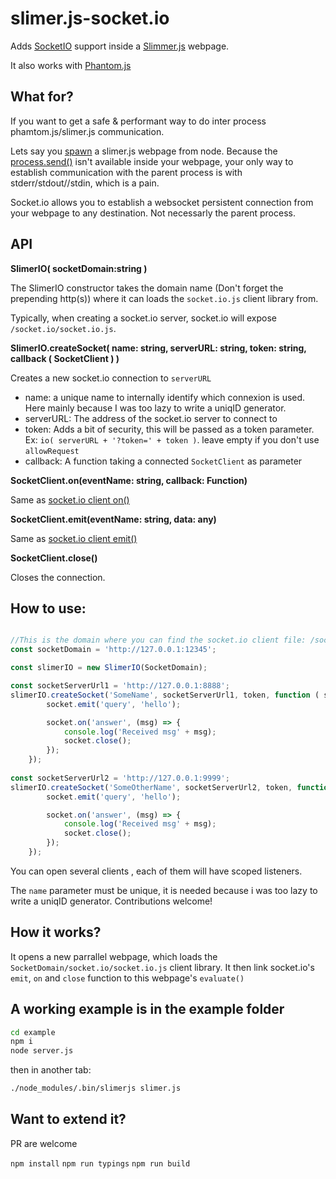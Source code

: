 # slimer.js-socket.io

Adds [SocketIO](http://socket.io/) support inside a [Slimmer.js](https://slimerjs.org/) webpage.

It also works with [Phantom.js](http://phantomjs.org/)


## What for?

If you want to get a safe & performant way to do inter process phamtom.js/slimer.js communication.
 
 Lets say you [spawn](https://nodejs.org/api/child_process.html#child_process_child_process_spawn_command_args_options) a slimer.js webpage from node. Because the [process.send()](https://nodejs.org/api/process.html#process_process_send_message_sendhandle_options_callback) isn't available inside your webpage, your only way to establish communication with the parent process is with stderr/stdout//stdin, which is a pain.
 
  Socket.io allows you to establish a websocket persistent connection from your webpage to any destination. Not necessarly the parent process.
   
## API

**SlimerIO( socketDomain:string )**

The SlimerIO constructor takes the domain name (Don't forget the prepending http(s)) where it can loads the `socket.io.js` client library from.

Typically, when creating a socket.io server, socket.io will expose `/socket.io/socket.io.js`.

**SlimerIO.createSocket( name: string, serverURL: string, token: string, callback ( SocketClient ) )**
 
 Creates a new socket.io connection to `serverURL`
  
- name:  a unique name to internally identify which connexion is used. Here mainly because I was too lazy to write a uniqID generator.
- serverURL: The address of the socket.io server to connect to
- token: Adds a bit of security, this will be passed as a token parameter. Ex: `io( serverURL + '?token=' + token )`. leave empty if you don't use `allowRequest`
- callback: A function taking a connected `SocketClient` as parameter 


**SocketClient.on(eventName: string, callback: Function)**

Same as [socket.io client on()](http://socket.io/docs/#using-with-node-http-server)

**SocketClient.emit(eventName: string, data: any)**

Same as [socket.io client emit()](http://socket.io/docs/#using-with-node-http-server)

**SocketClient.close()**

Closes the connection.

## How to use: 

```javascript

//This is the domain where you can find the socket.io client file: /socket.io/socket.io.js
const socketDomain = 'http://127.0.0.1:12345';

const slimerIO = new SlimerIO(SocketDomain);

const socketServerUrl1 = 'http://127.0.0.1:8888';
slimerIO.createSocket('SomeName', socketServerUrl1, token, function ( socket) {
        socket.emit('query', 'hello');

        socket.on('answer', (msg) => {
            console.log('Received msg' + msg);
            socket.close();           
        });
    });
    
const socketServerUrl2 = 'http://127.0.0.1:9999';    
slimerIO.createSocket('SomeOtherName', socketServerUrl2, token, function ( socket) {
        socket.emit('query', 'hello');

        socket.on('answer', (msg) => {
            console.log('Received msg' + msg);
            socket.close();           
        });
    });

```

You can open several clients , each of them will have scoped listeners.

The `name` parameter must be unique, it is needed because i was too lazy to write a uniqID generator. Contributions welcome!

## How it works?

It opens a new parrallel webpage, which loads the `SocketDomain/socket.io/socket.io.js` client library.
It then link socket.io's `emit`, `on` and `close` function to this webpage's `evaluate()` 


## A working example is in the example folder

```bash
cd example
npm i
node server.js
```

then in another tab:

```bash
./node_modules/.bin/slimerjs slimer.js

```

## Want to extend it?

PR are welcome

`npm install`
`npm run typings`
`npm run build`